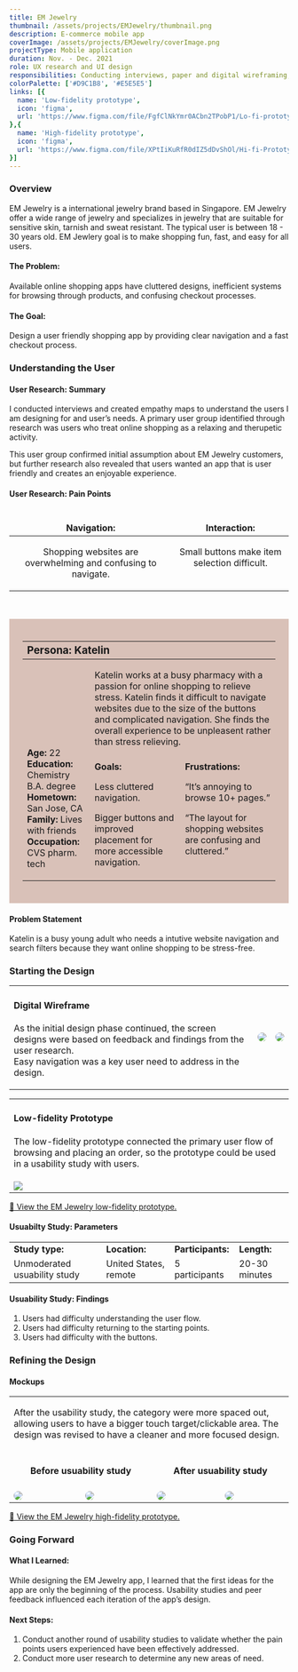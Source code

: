 ```yaml
---
title: EM Jewelry
thumbnail: /assets/projects/EMJewelry/thumbnail.png
description: E-commerce mobile app
coverImage: /assets/projects/EMJewelry/coverImage.png
projectType: Mobile application
duration: Nov. - Dec. 2021
role: UX research and UI design
responsibilities: Conducting interviews, paper and digital wireframing, low and high-fidelity prototyping, conducting usability studies, accounting for accessibility, and iterating on designs.
colorPalette: ['#D9C1B8', '#E5E5E5']
links: [{
  name: 'Low-fidelity prototype',
  icon: 'figma',
  url: 'https://www.figma.com/file/FgfClNkYmr0ACbn2TPobP1/Lo-fi-prototype?node-id=0%3A1'
},{
  name: 'High-fidelity prototype',
  icon: 'figma',
  url: 'https://www.figma.com/file/XPtIiKuRfR0dIZ5dDvShOl/Hi-fi-Prototype?node-id=2%3A708'
}]
---
```


### Overview

EM Jewelry is a international jewelry brand based in Singapore. EM Jewelry offer a wide range of jewelry and specializes in jewelry that are suitable for sensitive skin, tarnish and sweat resistant.  The typical user is between 18 - 30 years old. EM Jewlery goal is to make shopping fun, fast, and easy for all users.

#### The Problem:

Available online shopping apps have cluttered designs, inefficient systems for browsing through products, and confusing checkout processes.

#### The Goal:
Design a user friendly shopping app by providing clear navigation and a fast checkout process.

### Understanding the User

#### User Research: Summary 

I conducted interviews and created empathy maps to understand the users I am designing for and user’s needs. A primary user group identified through research was users who treat online shopping as a relaxing and therupetic activity. 

This user group confirmed initial assumption about EM Jewelry customers, but further research also revealed that users wanted an app that is user friendly and creates an enjoyable experience. 

#### User Research: Pain Points
<table>
  <thead>
    <tr style="text-align: center;">
      <td>
        <h4 style="margin-bottom: 0">Navigation:</h4>
      </td>
      <td>
        <h4 style="margin-bottom: 0">Interaction:</h4>
      </td>
    </tr>
  </thead>
  <tbody>
    <tr>
      <td style="vertical-align: top; text-align: center;">
        <p>Shopping websites are overwhelming and confusing to navigate.</p>
      </td>
      <td style="vertical-align: top; text-align: center;">
        <p>Small buttons make item selection difficult.</p>
      </td>
    </tr>
  </tbody>
</table>

<br/>
<br/>

<div style="background-color: #D9C1B8; padding: 24px;">
  <table>
    <thead>
      <tr>
        <th colspan="3" style="text-align: left"><h3 style="margin: 0;">Persona: Katelin</h3></th>
      </tr>
    </thead>
    <tbody>
      <tr>
        <td rowspan="2">
        <div style="height:140px; width: 100%; background-image: url('/assets/projects/EMJewelry/1.png'); background-position-y: -50px; background-size: cover;"></div>
        <p>
          <b>Age:</b> 22<br/>
          <b>Education:</b> Chemistry B.A. degree<br/>
          <b>Hometown:</b> San Jose, CA<br/>
          <b>Family:</b> Lives with friends<br/>
          <b>Occupation:</b> CVS pharm. tech<br/>
        </p>
        </td>
        <td colspan="2" style="vertical-align: top;">
          <p>Katelin works at a busy pharmacy with a passion for online shopping to relieve stress. Katelin finds it difficult to navigate websites due to the size of the buttons and complicated navigation.  She finds the overall experience to be unpleasent rather than stress relieving.</p>
        </td>
      </tr>
      <tr>
        <td style="vertical-align: top;"><b>Goals:</b><p>Less cluttered navigation.</p><p>Bigger buttons and improved placement for more accessible navigation.</p></td>
        <td style="vertical-align: top;"><b>Frustrations:</b><p>“It’s annoying to browse 10+ pages.”</p><p>“The layout for shopping websites are confusing and cluttered.”</p></td>
      </tr>
    </tbody>
  </table>
</div>

#### Problem Statement

Katelin is a busy young adult who needs a intutive website navigation and search filters because they want online shopping to be stress-free.

### Starting the Design

<table>
  <tr>
    <td style="vertical-align: top;">
      <h4>Digital Wireframe</h4>
      <p>As the initial design phase continued, the screen designs were based on feedback and findings from the user research.<br/>Easy navigation was a key user need to address in the design.</p>
    </td>
    <td>
      <img style="border-radius: 40px" src="/assets/projects/EMJewelry/2.png" />
    </td>
    <td>
      <img style="border-radius: 40px" src="/assets/projects/EMJewelry/3.png" />
    </td>
  </tr>
</table>

<table>
  <tr>
    <td style="vertical-align: top;">
      <h4>Low-fidelity Prototype</h4>
      <p>The low-fidelity prototype connected the primary user flow of browsing and placing an order, so the prototype could be used in a usability study with users.</p>
    </td>
  </tr>
  <tr>
    <td>
      <img src="/assets/projects/EMJewelry/4.png" />
    </td>
  </tr>
</table>

[🎨 View the EM Jewelry low-fidelity prototype.](https://www.figma.com/file/FgfClNkYmr0ACbn2TPobP1/Lo-fi-prototype?node-id=0%3A1)

#### Usuabilty Study: Parameters
|||||
|-|-|-|-|
|**Study type:**|**Location:**|**Participants:**|**Length:**|
|Unmoderated usuability study|United States, remote|5 participants|20-30 minutes|

#### Usuability Study: Findings
1. Users had difficulty understanding the user flow.
2. Users had difficulty returning to the starting points.
3. Users had difficulty with the buttons.

### Refining the Design

#### Mockups
<table>
  <tr>
    <td colspan="4">
      <p>After the usability study, the category were more spaced out, allowing users to have a bigger touch target/clickable area. The design was revised to have a cleaner and more focused design.</p>
    </td>
  </tr>
  <tr>
    <td colspan="2" style="text-align: center">
      <h4>Before usuability study</h4>
    </td>
    <td colspan="2" style="text-align: center">
      <h4>After usuability study</h4>
    </td>
  </tr>
  <tr>
    <td>
      <img style="border-radius: 32px" src="/assets/projects/EMJewelry/5.png" />
    </td>
    <td>
      <img style="border-radius: 32px" src="/assets/projects/EMJewelry/6.png" />
    </td>
    <td>
      <img style="border-radius: 32px" src="/assets/projects/EMJewelry/7.png" />
    </td>
    <td>
      <img style="border-radius: 32px" src="/assets/projects/EMJewelry/8.png" />
    </td>
  </tr>
</table>

[🎨 View the EM Jewelry high-fidelity prototype.](https://www.figma.com/file/XPtIiKuRfR0dIZ5dDvShOl/Hi-fi-Prototype?node-id=2%3A708)

### Going Forward

#### What I Learned:

While designing the EM Jewelry app, I learned that the first ideas for the app are only the beginning of the process. Usability studies and peer feedback influenced each iteration of the app’s design.  

#### Next Steps:
1. Conduct another round of usability studies to validate whether the pain points users experienced have been effectively addressed.
2. Conduct more user research to determine any new areas of need.